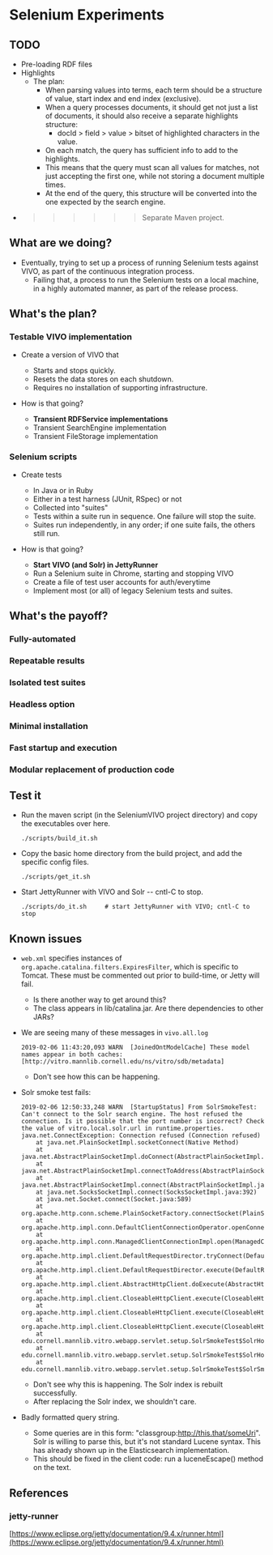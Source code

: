 # Selenium Experiments

## TODO

* Pre-loading RDF files
* Highlights
	* The plan:
		* When parsing values into terms, each term should be a structure of value, start index and end index (exclusive).
		* When a query processes documents, it should get not just a list of documents, it should also receive a separate highlights structure:
			* docId > field > value > bitset of highlighted characters in the value.
		* On each match, the query has sufficient info to add to the highlights.
		* This means that the query must scan all values for matches, not just accepting the first one, while not storing a document multiple times.
		* At the end of the query, this structure will be converted into the one expected by the search engine.
* >>>>>> Separate Maven project.

## What are we doing?

* Eventually, trying to set up a process of running Selenium tests against VIVO, as part of the continuous integration process.
	* Failing that, a process to run the Selenium tests on a local machine, in a highly automated manner, as part of the release process.

## What's the plan?

### Testable VIVO implementation

* Create a version of VIVO that
	* Starts and stops quickly.
	* Resets the data stores on each shutdown.
	* Requires no installation of supporting infrastructure.

* How is that going?
	* **Transient RDFService implementations**
	* Transient SearchEngine implementation
	* Transient FileStorage implementation 

	
### Selenium scripts

* Create tests
	* In Java or in Ruby
	* Either in a test harness (JUnit, RSpec) or not
	* Collected into "suites"
	* Tests within a suite run in sequence. One failure will stop the suite.
	* Suites run independently, in any order; if one suite fails, the others still run.

* How is that going?
	* **Start VIVO (and Solr) in JettyRunner**
	* Run a Selenium suite in Chrome, starting and stopping VIVO
	* Create a file of test user accounts for auth/everytime
	* Implement most (or all) of legacy Selenium tests and suites.

## What's the payoff?

### Fully-automated
### Repeatable results
### Isolated test suites
### Headless option
### Minimal installation
### Fast startup and execution
### Modular replacement of production code
	
## Test it

* Run the maven script (in the SeleniumVIVO project directory) and copy the executables over here.

	```
	./scripts/build_it.sh
	```
* Copy the basic home directory from the build project, and add the specific config files.

	```
	./scripts/get_it.sh
	```

* Start JettyRunner with VIVO and Solr -- cntl-C to stop.

	```
	./scripts/do_it.sh     # start JettyRunner with VIVO; cntl-C to stop
	```

## Known issues

* `web.xml` specifies instances of `org.apache.catalina.filters.ExpiresFilter`, which is specific to Tomcat.
These must be commented out prior to build-time, or Jetty will fail.
	* Is there another way to get around this?
	* The class appears in lib/catalina.jar. Are there dependencies to other JARs?

* We are seeing many of these messages in `vivo.all.log`

	```
	2019-02-06 11:43:20,093 WARN  [JoinedOntModelCache] These model names appear in both caches: [http://vitro.mannlib.cornell.edu/ns/vitro/sdb/metadata]
	```
	* Don't see how this can be happening. 

* Solr smoke test fails:

	```
	2019-02-06 12:50:33,248 WARN  [StartupStatus] From SolrSmokeTest: Can't connect to the Solr search engine. The host refused the connection. Is it possible that the port number is incorrect? Check the value of vitro.local.solr.url in runtime.properties.
	java.net.ConnectException: Connection refused (Connection refused)
		at java.net.PlainSocketImpl.socketConnect(Native Method)
		at java.net.AbstractPlainSocketImpl.doConnect(AbstractPlainSocketImpl.java:350)
		at java.net.AbstractPlainSocketImpl.connectToAddress(AbstractPlainSocketImpl.java:206)
		at java.net.AbstractPlainSocketImpl.connect(AbstractPlainSocketImpl.java:188)
		at java.net.SocksSocketImpl.connect(SocksSocketImpl.java:392)
		at java.net.Socket.connect(Socket.java:589)
		at org.apache.http.conn.scheme.PlainSocketFactory.connectSocket(PlainSocketFactory.java:121)
		at org.apache.http.impl.conn.DefaultClientConnectionOperator.openConnection(DefaultClientConnectionOperator.java:180)
		at org.apache.http.impl.conn.ManagedClientConnectionImpl.open(ManagedClientConnectionImpl.java:326)
		at org.apache.http.impl.client.DefaultRequestDirector.tryConnect(DefaultRequestDirector.java:610)
		at org.apache.http.impl.client.DefaultRequestDirector.execute(DefaultRequestDirector.java:445)
		at org.apache.http.impl.client.AbstractHttpClient.doExecute(AbstractHttpClient.java:835)
		at org.apache.http.impl.client.CloseableHttpClient.execute(CloseableHttpClient.java:83)
		at org.apache.http.impl.client.CloseableHttpClient.execute(CloseableHttpClient.java:108)
		at org.apache.http.impl.client.CloseableHttpClient.execute(CloseableHttpClient.java:56)
		at edu.cornell.mannlib.vitro.webapp.servlet.setup.SolrSmokeTest$SolrHomePager.tryToConnect(SolrSmokeTest.java:240)
		at edu.cornell.mannlib.vitro.webapp.servlet.setup.SolrSmokeTest$SolrHomePager.connect(SolrSmokeTest.java:219)
		at edu.cornell.mannlib.vitro.webapp.servlet.setup.SolrSmokeTest$SolrSmokeTestThread.run(SolrSmokeTest.java:100)
	```	
	* Don't see why this is happening. The Solr index is rebuilt successfully. 
	* After replacing the Solr index, we shouldn't care.

* Badly formatted query string.
	* Some queries are in this form: "classgroup:http://this.that/someUri". Solr is willing to parse this, but it's not standard Lucene syntax. This has already shown up in the Elasticsearch implementation.
	* This should be fixed in the client code: run a luceneEscape() method on the text.
	
## References

### jetty-runner
[https://www.eclipse.org/jetty/documentation/9.4.x/runner.html](https://www.eclipse.org/jetty/documentation/9.4.x/runner.html)
